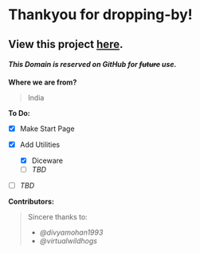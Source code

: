 # Thankyou for dropping-by!

## View this project [here](https://virtualwildhogs.github.io).

#### *This Domain is reserved on GitHub for ~~future~~ use.*


**Where we are from?**
> India


**To Do:**
- [x] Make Start Page
- [x] Add Utilities
  - [x] Diceware
  - [ ] *TBD*
- [ ] *TBD*


**Contributors:**
>Sincere thanks to:
>- *@divyamohan1993*
>- *@virtualwildhogs*
